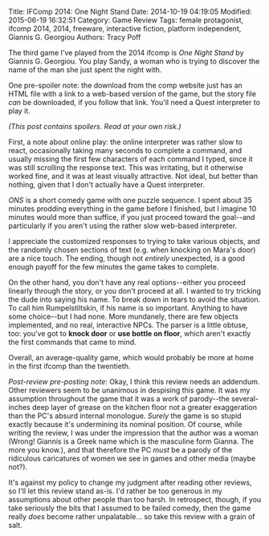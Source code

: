 Title: IFComp 2014: One Night Stand
Date: 2014-10-19 04:19:05
Modified: 2015-06-19 16:32:51
Category: Game Review
Tags: female protagonist, ifcomp 2014, 2014, freeware, interactive fiction, platform independent, Giannis G. Georgiou
Authors: Tracy Poff

The third game I've played from the 2014 ifcomp is *One Night Stand* by Giannis G. Georgiou. You play Sandy, a woman who is trying to discover the name of the man she just spent the night with.

One pre-spoiler note: the download from the comp website just has an HTML file with a link to a web-based version of the game, but the story file *can* be downloaded, if you follow that link. You'll need a Quest interpreter to play it.

*(This post contains spoilers. Read at your own risk.)*

First, a note about online play: the online interpreter was rather slow to react, occasionally taking many seconds to complete a command, and usually missing the first few characters of each command I typed, since it was still scrolling the response text. This was irritating, but it otherwise worked fine, and it was at least visually attractive. Not ideal, but better than nothing, given that I don't actually have a Quest interpreter.

*ONS* is a short comedy game with one puzzle sequence. I spent about 35 minutes prodding everything in the game before I finished, but I imagine 10 minutes would more than suffice, if you just proceed toward the goal--and particularly if you aren't using the rather slow web-based interpreter.

I appreciate the customized responses to trying to take various objects, and the randomly chosen sections of text (e.g. when knocking on Mara's door) are a nice touch. The ending, though not *entirely* unexpected, is a good enough payoff for the few minutes the game takes to complete.

On the other hand, you don't have any real options--either you proceed linearly through the story, or you don't proceed at all. I wanted to try tricking the dude into saying his name. To break down in tears to avoid the situation. To call him Rumpelstiltskin, if his name is so important. Anything to have some choice--but I had none. More mundanely, there are few objects implemented, and no real, interactive NPCs. The parser is a little obtuse, too: you've got to **knock door** or **use bottle on floor**, which aren't exactly the first commands that came to mind.

Overall, an average-quality game, which would probably be more at home in the first ifcomp than the twentieth.

*Post-review pre-posting note*: Okay, I think this review needs an addendum. Other reviewers seem to be unanimous in despising this game. It was my assumption throughout the game that it was a work of parody--the several-inches deep layer of grease on the kitchen floor not a greater exaggeration than the PC's absurd internal monologue. *Surely* the game is so stupid exactly because it's undermining its nominal position. Of course, while writing the review, I was under the impression that the author was a woman (Wrong! Giannis is a Greek name which is the masculine form Gianna. The more you know.), and that therefore the PC *must* be a parody of the ridiculous caricatures of women we see in games and other media (maybe not?).

It's against my policy to change my judgment after reading other reviews, so I'll let this review stand as-is. I'd rather be too generous in my assumptions about other people than too harsh. In retrospect, though, if you take seriously the bits that I assumed to be failed comedy, then the game really *does* become rather unpalatable... so take this review with a grain of salt.

